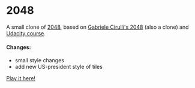 # 2048
A small clone of [2048](http://gabrielecirulli.github.io/2048/), 
based on [Gabriele Cirulli's 2048](https://github.com/gabrielecirulli/2048) (also a clone) and 
[Udacity course](https://www.udacity.com/course/make-your-own-2048--ud248).

#### Changes:
- small style changes
- add new US-president style of tiles

[Play it here!](https://vladkha.github.io/2048)
